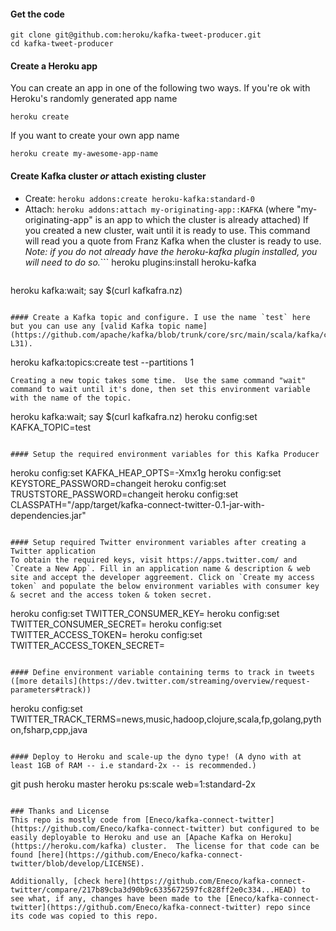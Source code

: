 #### Get the code
```
git clone git@github.com:heroku/kafka-tweet-producer.git
cd kafka-tweet-producer
```

#### Create a Heroku app
You can create an app in one of the following two ways.  If you're ok with Heroku's randomly generated app name
```
heroku create
```

If you want to create your own app name
```
heroku create my-awesome-app-name
```
#### Create Kafka cluster *or* attach existing cluster
- Create: `heroku addons:create heroku-kafka:standard-0`
- Attach: `heroku addons:attach my-originating-app::KAFKA` (where "my-originating-app" is an app to which the cluster is already attached) If you created a new cluster, wait until it is ready to use.
This command will read you a quote from Franz Kafka when the cluster is ready to use.
_Note: if you do not already have the heroku-kafka plugin installed, you will need to do so._```
heroku plugins:install heroku-kafka
```

```
heroku kafka:wait; say $(curl kafkafra.nz)
```

#### Create a Kafka topic and configure. I use the name `test` here but you can use any [valid Kafka topic name](https://github.com/apache/kafka/blob/trunk/core/src/main/scala/kafka/common/Topic.scala#L29-L31).
```
heroku kafka:topics:create test --partitions 1
```
Creating a new topic takes some time.  Use the same command "wait" command to wait until it's done, then set this environment variable with the name of the topic.
```
heroku kafka:wait; say $(curl kafkafra.nz)
heroku config:set KAFKA_TOPIC=test
```

#### Setup the required environment variables for this Kafka Producer
```
heroku config:set KAFKA_HEAP_OPTS=-Xmx1g
heroku config:set KEYSTORE_PASSWORD=changeit
heroku config:set TRUSTSTORE_PASSWORD=changeit
heroku config:set CLASSPATH="/app/target/kafka-connect-twitter-0.1-jar-with-dependencies.jar"
```

#### Setup required Twitter environment variables after creating a Twitter application
To obtain the required keys, visit https://apps.twitter.com/ and `Create a New App`. Fill in an application name & description & web site and accept the developer aggreement. Click on `Create my access token` and populate the below environment variables with consumer key & secret and the access token & token secret.
```
heroku config:set TWITTER_CONSUMER_KEY=
heroku config:set TWITTER_CONSUMER_SECRET=
heroku config:set TWITTER_ACCESS_TOKEN=
heroku config:set TWITTER_ACCESS_TOKEN_SECRET=
```

#### Define environment variable containing terms to track in tweets ([more details](https://dev.twitter.com/streaming/overview/request-parameters#track))
```
heroku config:set TWITTER_TRACK_TERMS=news,music,hadoop,clojure,scala,fp,golang,python,fsharp,cpp,java
```

#### Deploy to Heroku and scale-up the dyno type! (A dyno with at least 1GB of RAM -- i.e standard-2x -- is recommended.)
```
git push heroku master
heroku ps:scale web=1:standard-2x
```

### Thanks and License
This repo is mostly code from [Eneco/kafka-connect-twitter](https://github.com/Eneco/kafka-connect-twitter) but configured to be easily deployable to Heroku and use an [Apache Kafka on Heroku](https://heroku.com/kafka) cluster.  The license for that code can be found [here](https://github.com/Eneco/kafka-connect-twitter/blob/develop/LICENSE).

Additionally, [check here](https://github.com/Eneco/kafka-connect-twitter/compare/217b89cba3d90b9c6335672597fc828ff2e0c334...HEAD) to see what, if any, changes have been made to the [Eneco/kafka-connect-twitter](https://github.com/Eneco/kafka-connect-twitter) repo since its code was copied to this repo.
